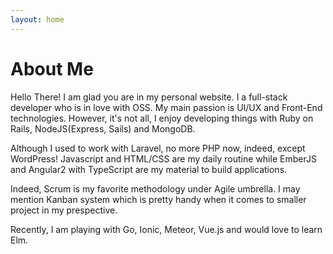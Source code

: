 ```yaml
---
layout: home
---
```

# About Me

Hello There! I am glad you are in my personal website. I a full-stack developer who is in love with OSS. My main passion is 
UI/UX and Front-End technologies. However, it's not all, I enjoy developing things with Ruby on Rails, 
NodeJS(Express, Sails) and MongoDB. 

Although I used to work with Laravel, no more PHP now, indeed, except WordPress! Javascript and HTML/CSS are my daily routine while EmberJS and Angular2 with TypeScript are my material to build applications. 

Indeed, Scrum is my favorite methodology under Agile umbrella. I may mention Kanban system which is pretty handy when it comes to smaller project in my prespective.  

Recently, I am playing with Go, Ionic, Meteor, Vue.js and would love to learn Elm.